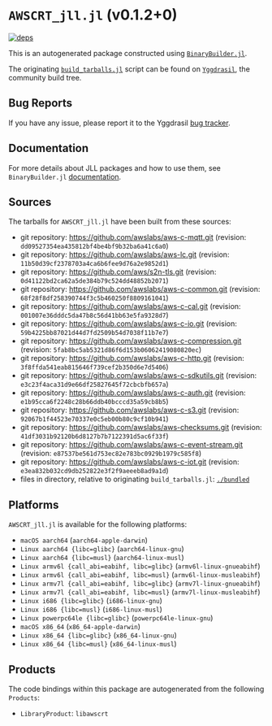 # `AWSCRT_jll.jl` (v0.1.2+0)

[![deps](https://juliahub.com/docs/AWSCRT_jll/deps.svg)](https://juliahub.com/ui/Packages/AWSCRT_jll/fHgln?page=2)

This is an autogenerated package constructed using [`BinaryBuilder.jl`](https://github.com/JuliaPackaging/BinaryBuilder.jl).

The originating [`build_tarballs.jl`](https://github.com/JuliaPackaging/Yggdrasil/blob/dbb59fe1b0096b4b5a8e65f26f4cdd6626bf2e34/A/AWSCRT/build_tarballs.jl) script can be found on [`Yggdrasil`](https://github.com/JuliaPackaging/Yggdrasil/), the community build tree.

## Bug Reports

If you have any issue, please report it to the Yggdrasil [bug tracker](https://github.com/JuliaPackaging/Yggdrasil/issues).

## Documentation

For more details about JLL packages and how to use them, see `BinaryBuilder.jl` [documentation](https://docs.binarybuilder.org/stable/jll/).

## Sources

The tarballs for `AWSCRT_jll.jl` have been built from these sources:

* git repository: https://github.com/awslabs/aws-c-mqtt.git (revision: `dd09527354ea435812bf4be4bf9b32ba6a41c6a0`)
* git repository: https://github.com/awslabs/aws-lc.git (revision: `11b50d39cf2378703a4ca6b6fee9d76a2e9852d1`)
* git repository: https://github.com/aws/s2n-tls.git (revision: `0d41122bd2ca62a5de384b79c524dd48852b2071`)
* git repository: https://github.com/awslabs/aws-c-common.git (revision: `68f28f8df258390744f3c5b460250f8809161041`)
* git repository: https://github.com/awslabs/aws-c-cal.git (revision: `001007e36dddc5da47b8c56d41bb63e5fa9328d7`)
* git repository: https://github.com/awslabs/aws-c-io.git (revision: `59b4225bb87021d44d7fd2509b54d7038f11b7e7`)
* git repository: https://github.com/awslabs/aws-c-compression.git (revision: `5fab8bc5ab5321d86f6d153b06062419080820ec`)
* git repository: https://github.com/awslabs/aws-c-http.git (revision: `3f8ffda541eab815646f739cef2b350d6e7d5406`)
* git repository: https://github.com/awslabs/aws-c-sdkutils.git (revision: `e3c23f4aca31d9e66df25827645f72cbcbfb657a`)
* git repository: https://github.com/awslabs/aws-c-auth.git (revision: `e1b95cca6f2248c28b66ddb40bcccd35a59cb8b5`)
* git repository: https://github.com/awslabs/aws-c-s3.git (revision: `92067b1f44523e70337e0c5eb00b80c9cf10b941`)
* git repository: https://github.com/awslabs/aws-checksums.git (revision: `41df3031b92120b6d8127b7b7122391d5ac6f33f`)
* git repository: https://github.com/awslabs/aws-c-event-stream.git (revision: `e87537be561d753ec82e783bc0929b1979c585f8`)
* git repository: https://github.com/awslabs/aws-c-iot.git (revision: `e3ea832b032cd9db252822e3f2f9aeeeb8ad9a1d`)
* files in directory, relative to originating `build_tarballs.jl`: [`./bundled`](https://github.com/JuliaPackaging/Yggdrasil/tree/dbb59fe1b0096b4b5a8e65f26f4cdd6626bf2e34/A/AWSCRT/bundled)

## Platforms

`AWSCRT_jll.jl` is available for the following platforms:

* `macOS aarch64` (`aarch64-apple-darwin`)
* `Linux aarch64 {libc=glibc}` (`aarch64-linux-gnu`)
* `Linux aarch64 {libc=musl}` (`aarch64-linux-musl`)
* `Linux armv6l {call_abi=eabihf, libc=glibc}` (`armv6l-linux-gnueabihf`)
* `Linux armv6l {call_abi=eabihf, libc=musl}` (`armv6l-linux-musleabihf`)
* `Linux armv7l {call_abi=eabihf, libc=glibc}` (`armv7l-linux-gnueabihf`)
* `Linux armv7l {call_abi=eabihf, libc=musl}` (`armv7l-linux-musleabihf`)
* `Linux i686 {libc=glibc}` (`i686-linux-gnu`)
* `Linux i686 {libc=musl}` (`i686-linux-musl`)
* `Linux powerpc64le {libc=glibc}` (`powerpc64le-linux-gnu`)
* `macOS x86_64` (`x86_64-apple-darwin`)
* `Linux x86_64 {libc=glibc}` (`x86_64-linux-gnu`)
* `Linux x86_64 {libc=musl}` (`x86_64-linux-musl`)

## Products

The code bindings within this package are autogenerated from the following `Products`:

* `LibraryProduct`: `libawscrt`

